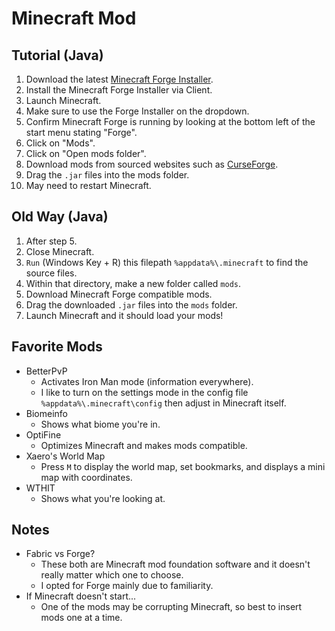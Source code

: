 # Minecraft Mod

## Tutorial (Java)

1. Download the latest [Minecraft Forge Installer](https://files.minecraftforge.net/).
2. Install the Minecraft Forge Installer via Client.
3. Launch Minecraft.
4. Make sure to use the Forge Installer on the dropdown.
5. Confirm Minecraft Forge is running by looking at the bottom left of the start menu stating "Forge".
6. Click on "Mods".
7. Click on "Open mods folder".
8. Download mods from sourced websites such as [CurseForge](https://www.curseforge.com).
9. Drag the `.jar` files into the mods folder.
10. May need to restart Minecraft.

## Old Way (Java)

1. After step 5.
2. Close Minecraft.
3. `Run` (Windows Key + R) this filepath `%appdata%\.minecraft` to find the source files.
4. Within that directory, make a new folder called `mods`.
5. Download Minecraft Forge compatible mods.
6. Drag the downloaded `.jar` files into the `mods` folder.
7. Launch Minecraft and it should load your mods!

## Favorite Mods

- BetterPvP
  - Activates Iron Man mode (information everywhere).
  - I like to turn on the settings mode in the config file `%appdata%\.minecraft\config` then adjust in Minecraft itself.
- Biomeinfo
  - Shows what biome you're in.
- OptiFine
  - Optimizes Minecraft and makes mods compatible.
- Xaero's World Map
  - Press `M` to display the world map, set bookmarks, and displays a mini map with coordinates.
- WTHIT
  - Shows what you're looking at.

## Notes

- Fabric vs Forge?
  - These both are Minecraft mod foundation software and it doesn't really matter which one to choose.
  - I opted for Forge mainly due to familiarity.
- If Minecraft doesn't start...
  - One of the mods may be corrupting Minecraft, so best to insert mods one at a time.
